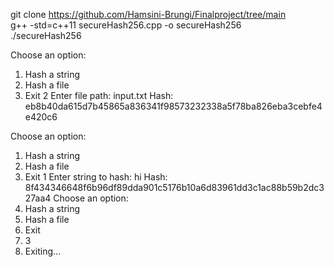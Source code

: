git clone https://github.com/Hamsini-Brungi/Finalproject/tree/main <br>
g++ -std=c++11 secureHash256.cpp -o secureHash256 <br>
./secureHash256 <br>

Choose an option:
1. Hash a string
2. Hash a file
3. Exit
2
Enter file path: input.txt
Hash: eb8b40da615d7b45865a836341f98573232338a5f78ba826eba3cebfe4e420c6

Choose an option:
1. Hash a string
2. Hash a file
3. Exit
1
Enter string to hash: hi
Hash: 8f434346648f6b96df89dda901c5176b10a6d83961dd3c1ac88b59b2dc327aa4
Choose an option:
1. Hash a string
2. Hash a file
3. Exit
4. 3
5. Exiting...
